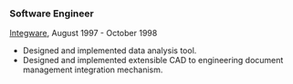 ### Software Engineer  
[Integware](http://integware.com/), August 1997 - October 1998

 * Designed and implemented data analysis tool.
 * Designed and implemented extensible CAD to engineering document
   management integration mechanism.
